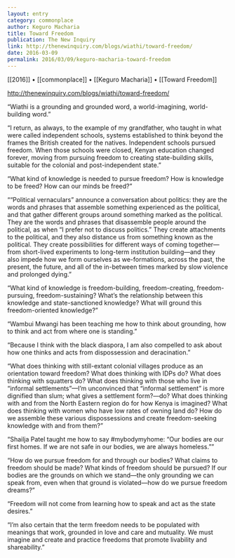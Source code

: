 ```yaml
---
layout: entry
category: commonplace
author: Keguro Macharia
title: Toward Freedom
publication: The New Inquiry
link: http://thenewinquiry.com/blogs/wiathi/toward-freedom/
date: 2016-03-09
permalink: 2016/03/09/keguro-macharia-toward-freedom
---
```


[[2016]] • [[commonplace]] • [[Keguro Macharia]] • [[Toward Freedom]]

http://thenewinquiry.com/blogs/wiathi/toward-freedom/

“Wiathi is a grounding and grounded word, a world-imagining, world-building word.”

“I return, as always, to the example of my grandfather, who taught in what were called independent schools, systems established to think beyond the frames the British created for the natives. Independent schools pursued freedom. When those schools were closed, Kenyan education changed forever, moving from pursuing freedom to creating state-building skills, suitable for the colonial and post-independent state.”

“What kind of knowledge is needed to pursue freedom? How is knowledge to be freed? How can our minds be freed?”

““Political vernaculars” announce a conversation about politics: they are the words and phrases that assemble something experienced as the political, and that gather different groups around something marked as the political. They are the words and phrases that disassemble people around the political, as when “I prefer not to discuss politics.” They create attachments to the political, and they also distance us from something known as the political. They create possibilities for different ways of coming together—from short-lived experiments to long-term institution building—and they also impede how we form ourselves as we-formations, across the past, the present, the future, and all of the in-between times marked by slow violence and prolonged dying.”

“What kind of knowledge is freedom-building, freedom-creating, freedom-pursuing, freedom-sustaining? What’s the relationship between this knowledge and state-sanctioned knowledge? What will ground this freedom-oriented knowledge?”

“Wambui Mwangi has been teaching me how to think about grounding, how to think and act from where one is standing.”

“Because I think with the black diaspora, I am also compelled to ask about how one thinks and acts from dispossession and deracination.”

“What does thinking with still-extant colonial villages produce as an orientation toward freedom? What does thinking with IDPs do? What does thinking with squatters do? What does thinking with those who live in “informal settlements”—I’m unconvinced that “informal settlement” is more dignified than slum; what gives a settlement form?—do? What does thinking with and from the North Eastern region do for how Kenya is imagined? What does thinking with women who have low rates of owning land do? How do we assemble these various dispossessions and create freedom-seeking knowledge with and from them?”

“Shailja Patel taught me how to say #mybodymyhome: “Our bodies are our first homes. If we are not safe in our bodies, we are always homeless.””

“How do we pursue freedom for and through our bodies? What claims to freedom should be made? What kinds of freedom should be pursued? If our bodies are the grounds on which we stand—the only grounding we can speak from, even when that ground is violated—how do we pursue freedom dreams?”

“Freedom will not come from learning how to speak and act as the state desires.”

“I’m also certain that the term freedom needs to be populated with meanings that work, grounded in love and care and mutuality. We must imagine and create and practice freedoms that promote livability and shareability.”

